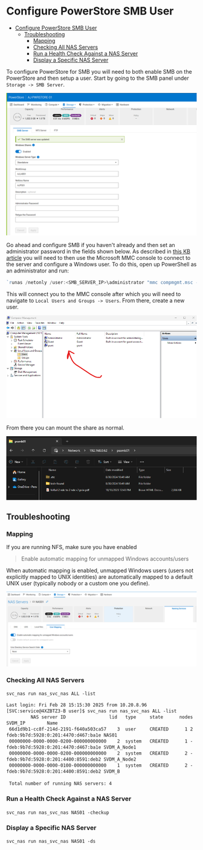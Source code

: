 # Configure PowerStore SMB User

- [Configure PowerStore SMB User](#configure-powerstore-smb-user)
  - [Troubleshooting](#troubleshooting)
    - [Mapping](#mapping)
    - [Checking All NAS Servers](#checking-all-nas-servers)
    - [Run a Health Check Against a NAS Server](#run-a-health-check-against-a-nas-server)
    - [Display a Specific NAS Server](#display-a-specific-nas-server)


To configure PowerStore for SMB you will need to both enable SMB on the PowerStore and then setup a user. Start by going to the SMB panel under `Storage -> SMB Server`.

![](images/2025-03-03-14-49-33.png)

Go ahead and configure SMB if you haven't already and then set an administrator password in the fields shown below. As described in [this KB article](https://www.dell.com/support/kbdoc/en-us/000021482) you will need to then use the Microsoft MMC console to connect to the server and configure a Windows user. To do this, open up PowerShell as an administrator and run:

```powershell
`runas /netonly /user:<SMB_SERVER_IP>\administrator "mmc compmgmt.msc -a /computer=<SMB_SERVER_IP>"`
```

This will connect you to the MMC console after which you will need to navigate to `Local Users and Groups -> Users`. From there, create a new user.

![](images/2025-03-14-15-20-45.png)

From there you can mount the share as normal.

![](images/2025-03-14-15-22-28.png)

## Troubleshooting

### Mapping

If you are running NFS, make sure you have enabled

> Enable automatic mapping for unmapped Windows accounts/users

When automatic mapping is enabled, unmapped Windows users (users not explicitly mapped to UNIX identities) are automatically mapped to a default UNIX user (typically nobody or a custom one you define).

![](images/2025-03-03-13-54-40.png)

### Checking All NAS Servers

`svc_nas run nas_svc_nas ALL -list`

```
Last login: Fri Feb 28 15:15:30 2025 from 10.20.8.96
[SVC:service@4XZBTZ3-B user]$ svc_nas run nas_svc_nas ALL -list
         NAS server ID                lid   type     state      nodes  SVDM_IP        Name
 66d1d9b1-cc8f-214d-2191-f640a503ca57    3  user     CREATED      1 2  fdeb:9b7d:5928:0:201:4470:d467:ba1e NAS01
 00000000-0000-0000-0200-000000000000    2  system   CREATED      1 -  fdeb:9b7d:5928:0:201:4470:d467:ba1e SVDM_A_Node1
 00000000-0000-0000-0200-000000000000    2  system   CREATED      2 -  fdeb:9b7d:5928:0:201:4400:8591:deb2 SVDM_A_Node2
 00000000-0000-0000-0100-000000000000    1  system   CREATED      2 -  fdeb:9b7d:5928:0:201:4400:8591:deb2 SVDM_B

 Total number of running NAS servers: 4
```

### Run a Health Check Against a NAS Server

`svc_nas run nas_svc_nas NAS01 -checkup`

### Display a Specific NAS Server

`svc_nas run nas_svc_nas NAS01 -ds`
